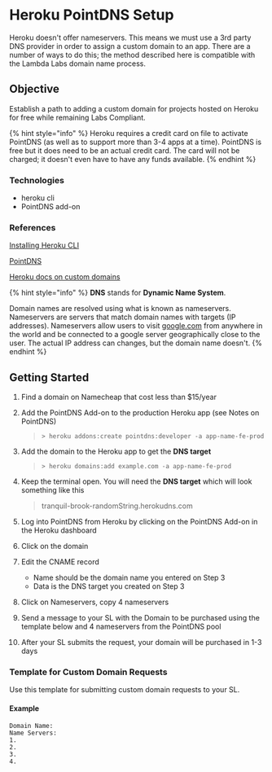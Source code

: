 # Heroku PointDNS Setup

Heroku doesn't offer nameservers. This means we must use a 3rd party
DNS provider in order to assign a custom domain to an app. There are
a number of ways to do this; the method described here is compatible
with the Lambda Labs domain name process.

## Objective

Establish a path to adding a custom domain for projects hosted on Heroku for
free while remaining Labs Compliant.

{% hint style="info" %}
Heroku requires a credit card on file to activate PointDNS (as well as to
support more than 3-4 apps at a time). PointDNS is free but it does need to
be an actual credit card. The card will not be charged; it doesn't even have
to have any funds available.
{% endhint %}

### Technologies

- heroku cli
- PointDNS add-on

### References

[Installing Heroku CLI](https://devcenter.heroku.com/articles/heroku-cli)

[PointDNS](https://devcenter.heroku.com/articles/pointdns)

[Heroku docs on custom domains](https://devcenter.heroku.com/articles/custom-domains)

{% hint style="info" %}
**DNS** stands for **Dynamic Name System**.

Domain names are resolved using what is known as nameservers. Nameservers are
servers that match domain names with targets (IP addresses). Nameservers allow
users to visit [google.com](http://google.com) from anywhere in the world and
be connected to a google server geographically close to the user. The actual
IP address can changes, but the domain name doesn't.
{% endhint %}

## Getting Started

1. Find a domain on Namecheap that cost less than $15/year
2. Add the PointDNS Add-on to the production Heroku app (see Notes on PointDNS)

    > `> heroku addons:create pointdns:developer -a app-name-fe-prod`

3. Add the domain to the Heroku app to get the **DNS target**

    > `> heroku domains:add example.com -a app-name-fe-prod`

4. Keep the terminal open. You will need the **DNS target** which will look
something like this

    > tranquil-brook-randomString.herokudns.com

5. Log into PointDNS from Heroku by clicking on the PointDNS Add-on in the
Heroku dashboard
6. Click on the domain
7. Edit the CNAME record
    - Name should be the domain name you entered on Step 3
    - Data is the DNS target you created on Step 3
8. Click on Nameservers, copy 4 nameservers
9. Send a message to your SL with the Domain to be purchased using the template
below and 4 nameservers from the PointDNS pool
10. After your SL submits the request, your domain will be purchased in 1-3 days

### Template for Custom Domain Requests

Use this template for submitting custom domain requests to your SL.

#### Example

```text
Domain Name:
Name Servers:
1.
2.
3.
4.
```
